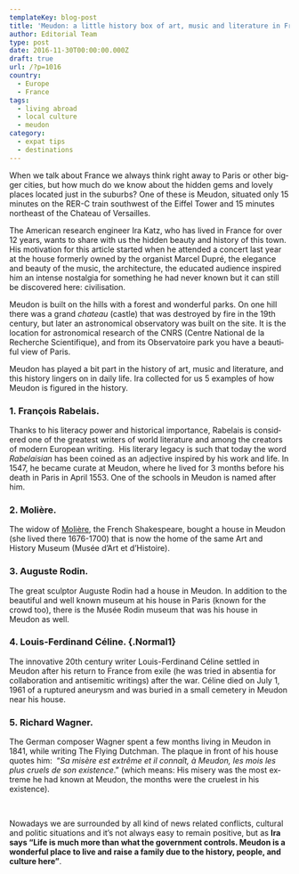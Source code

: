 ```yaml
---
templateKey: blog-post
title: 'Meudon: a little history box of art, music and literature in France'
author: Editorial Team
type: post
date: 2016-11-30T00:00:00.000Z
draft: true
url: /?p=1016
country:
  - Europe
  - France
tags:
  - living abroad
  - local culture
  - meudon
category:
  - expat tips
  - destinations
---
```


<p >
  <span lang="EN-US">When we talk about France we always think right away to Paris or other bigger cities, but how much do we know about the hidden gems and lovely places located just in the suburbs? One of these is Meudon, situated only <span lang="EN-US">15 minutes on the RER-C train southwest of the Eiffel Tower and 15 minutes northeast of the Chateau of Versailles.  
</p>

<p >
  <span lang="EN-US">The American research engineer Ira Katz, who has lived in France for over 12 years, wants to share with us the hidden beauty and history of this town. His motivation for this article started when he attended a concert last year at the house formerly owned by the organist <span lang="EN-US">Marcel Dupré<span lang="EN-US">, the elegance and beauty of the music, the architecture, the educated audience inspired him an intense nostalgia for something he had never known but it can still be discovered here: civilisation. 
</p>

<p >
  <span lang="EN-US">Meudon is built on the hills with a forest and wonderful parks. On one hill there was a grand <em>chateau</em> (castle) that was destroyed by fire in the 19th century, but later an astronomical observatory was built on the site. It is the location for astronomical research of the CNRS (Centre National de la Recherche Scientifique), and from its Observatoire park you have a beautiful view of Paris. <span lang="EN-US"> 
</p>

<p >
  <span lang="EN-US">Meudon has played a bit part in the history of art, music and literature, and this history <span lang="EN-US">lingers on in daily life<span lang="EN-US">. Ira collected for us 5 examples of how Meudon is figured in the history. 
</p>

### 1. François Rabelais.

<p >
  <span lang="EN-US">Thanks to his literacy power and historical importance, <span lang="EN-US">Rabelais is <span lang="EN-US">considered one of the greatest writers of world literature and among the creators of modern European writing.  His literary legacy is such that today the word <i>Rabelaisian </i>has been coined as an adjective inspired by his work and life. In 1547, he became <span lang="EN-US">curate <span lang="EN-US">at <span lang="EN-US">Meudon<span lang="EN-US">, where he lived for 3 months before his death in Paris in April 1553. One of the schools in Meudon is named after him. 
</p>

### 2. Molière.

<p >
  <span lang="EN-US">The widow of <span lang="EN-US"><a href="https://en.wikipedia.org/wiki/Moli%C3%A8re">Molière</a><span lang="EN-US">, the French Shakespeare, bought a house in Meudon (she lived there 1676-1700) that is now the home of the same A<span lang="EN-US">rt and History Museum (Musée d&#8217;Art et d&#8217;Histoire)<span lang="EN-US">.
</p>

### 3. Auguste Rodin.

<p >
  <span lang="EN-US">The great sculptor Auguste <span lang="EN-US">Rodin <span lang="EN-US">had a house in Meudon. In addition to the beautiful and well known museum at his house in Paris (known for the crowd too), there is the Musée Rodin museum that was his house in Meudon as well.  
</p>

### 4. Louis-Ferdinand Céline. {.Normal1}

<span lang="EN-US">The innovative 20th century writer <span lang="EN-US">Louis-Ferdinand Céline <span lang="EN-US">settled in <span lang="EN-US">Meudon <span lang="EN-US">after his return to France from exile (he was tried in absentia for collaboration and antisemitic writings) after the war. Céline died on July 1, 1961 of a ruptured aneurysm and was buried in a small cemetery in Meudon near his house. 

### 5. Richard Wagner.

<p >
  <span lang="EN-US">The German composer <span lang="EN-US">Wagner spent a few months living in Meudon <span lang="EN-US">in 1841, while writing <span lang="EN-US">The Flying Dutchman<span lang="EN-US">. <span lang="FR">The plaque in front of his house quotes him: <span lang="FR"> “<em>Sa misère est extrême et il connaît, à Meudon, les mois les plus cruels de son existence</em>.” <span lang="EN-US">(which means: His misery was the most extreme he had known at Meudon, the months were the cruelest in his existence). 
</p>

&nbsp;

<p >
  <span lang="EN-US">Nowadays we are surrounded by all kind of news related conflicts, cultural and politic situations and it&#8217;s not always easy to remain positive, but as <strong>Ira says &#8220;Life is much more than what the government controls. Meudon is a wonderful place to live and raise a family due to the history, people, and culture here&#8221;</strong>. 
</p>
